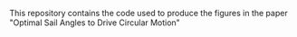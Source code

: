 This repository contains the code used to produce the figures in the paper "Optimal Sail Angles to Drive Circular Motion"
